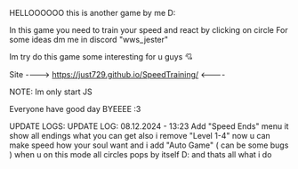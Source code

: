 HELLOOOOOO
this is another game by me D:

In this game you need to train your speed and react by clicking on circle
For some ideas dm me in discord "wws_jester"

Im try do this game some interesting for u guys 💘

Site ----> https://just729.github.io/SpeedTraining/ <----

NOTE: Im only start JS

Everyone have good day
BYEEEE :3

UPDATE LOGS:
UPDATE LOG: 08.12.2024 - 13:23 Add "Speed Ends" menu it show all endings what you can get also i remove "Level 1-4" now u can make speed how your soul want and i add "Auto Game" ( can be some bugs ) when u on this mode all circles pops by itself D:
and thats all what i do 

